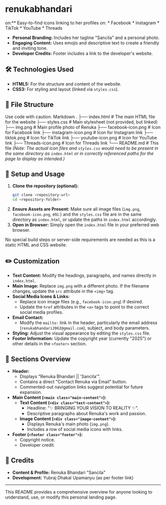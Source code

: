 # renukabhandari
on:** Easy-to-find icons linking to her profiles on:
    *   Facebook
    *   Instagram
    *   TikTok
    *   YouTube
    *   Threads
*   **Personal Branding:** Includes her tagline "Sancila" and a personal photo.
*   **Engaging Content:** Uses emojis and descriptive text to create a friendly and inviting tone.
*   **Developer Credits:** Footer includes a link to the developer's website.

## 🛠️ Technologies Used

*   **HTML5:** For the structure and content of the website.
*   **CSS3:** For styling and layout (linked via `styles.css`).

## 📁 File Structure
Use code with caution.
Markdown
.
├── index.html # The main HTML file for the website
├── styles.css # Main stylesheet (not provided, but linked)
├── img.png # Main profile photo of Renuka
├── facebook-icon.png # Icon for Facebook link
├── instagram-icon.png # Icon for Instagram link
├── tiktok.png # Icon for TikTok link
├── youtube-icon.png # Icon for YouTube link
├── Threads-icon.png # Icon for Threads link
└── README.md # This file
*(Note: The actual icon files and `styles.css` would need to be present in the same directory as `index.html` or in correctly referenced paths for the page to display as intended.)*

## 🚀 Setup and Usage

1.  **Clone the repository (optional):**
    ```bash
    git clone <repository-url>
    cd <repository-folder>
    ```
2.  **Ensure Assets are Present:** Make sure all image files (`img.png`, `facebook-icon.png`, etc.) and the `styles.css` file are in the same directory as `index.html`, or update the paths in `index.html` accordingly.
3.  **Open in Browser:**
    Simply open the `index.html` file in your preferred web browser.

No special build steps or server-side requirements are needed as this is a static HTML and CSS website.

## ✏️ Customization

*   **Text Content:** Modify the headings, paragraphs, and names directly in `index.html`.
*   **Main Image:** Replace `img.png` with a different photo. If the filename changes, update the `src` attribute in the `<img>` tag.
*   **Social Media Icons & Links:**
    *   Replace icon image files (e.g., `facebook-icon.png`) if desired.
    *   Update the `href` attributes in the `<a>` tags to point to the correct social media profiles.
*   **Email Contact:**
    *   Modify the `mailto:` link in the header, particularly the email address (`renukabhandari2062@gmail.com`), subject, and body parameters.
*   **Styling:** Adjust the visual appearance by editing the `styles.css` file.
*   **Footer Information:** Update the copyright year (currently "2025") or other details in the `<footer>` section.

## 📄 Sections Overview

*   **Header:**
    *   Displays "Renuka Bhandari || 'Sancila'".
    *   Contains a direct "Contact Renuka via Email" button.
    *   Commented-out navigation links suggest potential for future expansion.
*   **Main Content (`<main class="main-content">`):**
    *   **Text Content (`<div class="text-content">`):**
        *   Headline: "✨ BRINGING YOUR VISION TO REALITY ✨".
        *   Descriptive paragraphs about Renuka's work and passion.
    *   **Image Content (`<div class="image-content">`):**
        *   Displays Renuka's main photo (`img.png`).
        *   Includes a row of social media icons with links.
*   **Footer (`<footer class="footer">`):**
    *   Copyright notice.
    *   Developer credit.

## 🤝 Credits

*   **Content & Profile:** Renuka Bhandari "Sancila"
*   **Development:** Yubraj Dhakal Upamanyu (as per footer link)

---

This README provides a comprehensive overview for anyone looking to understand, use, or modify this personal landing page.
